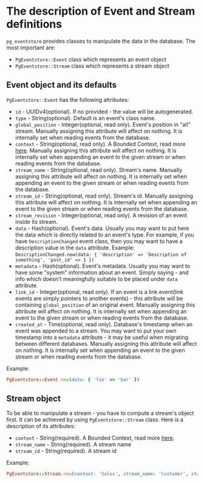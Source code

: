 # The description of Event and Stream definitions

`pg_eventstore` provides classes to manipulate the data in the database. The most important are:

- `PgEventstore::Event` class which represents an event object
- `PgEventstore::Stream` class which represents a stream object

## Event object and its defaults

`PgEventstore::Event` has the following attributes:

- `id` - UUIDv4(optional). If no provided - the value will be autogenerated.
- `type` - String(optional). Default is an event's class name.
- `global_position` - Integer(optional, read only). Event's position in "all" stream. Manually assigning this attribute will affect on nothing. It is internally set when reading events from the database.
- `context` - String(optional, read only). A Bounded Context, read more [here](https://martinfowler.com/bliki/BoundedContext.html). Manually assigning this attribute will affect on nothing. It is internally set when appending an event to the given stream or when reading events from the database.
- `stream_name` - String(optional, read only). Stream's name. Manually assigning this attribute will affect on nothing. It is internally set when appending an event to the given stream or when reading events from the database.
- `stream_id` - String(optional, read only). Stream's id. Manually assigning this attribute will affect on nothing. It is internally set when appending an event to the given stream or when reading events from the database.
- `stream_revision` - Integer(optional, read only). A revision of an event inside its stream.
- `data` - Hash(optional). Event's data. Usually you may want to put here the data which is directly related to an event's type. For example, if you have `DescriptionChanged` event class, then you may want to have a description value in the `data` attribute. Example: `DescriptionChanged.new(data: { 'description' => 'Description of something', 'post_id' => 1 })`
- `metadata` - Hash(optional). Event's metadata. Usually you may want to have some "system" information about an event. Simply saying - and info which doesn't meaningfully suitable to be placed under `data` attribute.
- `link_id` - Integer(optional, read only). If an event is a link event(link events are simply pointers to another events) - this attribute will be containing `global_position` of an original event. Manually assigning this attribute will affect on nothing. It is internally set when appending an event to the given stream or when reading events from the database.
- `created_at` - Time(optional, read only). Database's timestamp when an event was appended to a stream. You may want to put your own timestamp into a `metadata` attribute - it may be useful when migrating between different databases. Manually assigning this attribute will affect on nothing. It is internally set when appending an event to the given stream or when reading events from the database.

Example:

```ruby
PgEventstore::Event.new(data: { 'foo' => 'bar' })
```

## Stream object

To be able to manipulate a stream - you have to compute a stream's object first. It can be achieved by using `PgEventstore::Stream` class. Here is a description of its attributes:

- `context` - String(required). A Bounded Context, read more [here](https://martinfowler.com/bliki/BoundedContext.html).
- `stream_name` - String(required). A stream name
- `stream_id` - String(required). A stream id

Example:

```ruby
PgEventstore::Stream.new(context: 'Sales', stream_name: 'Customer', stream_id: '1')
```
